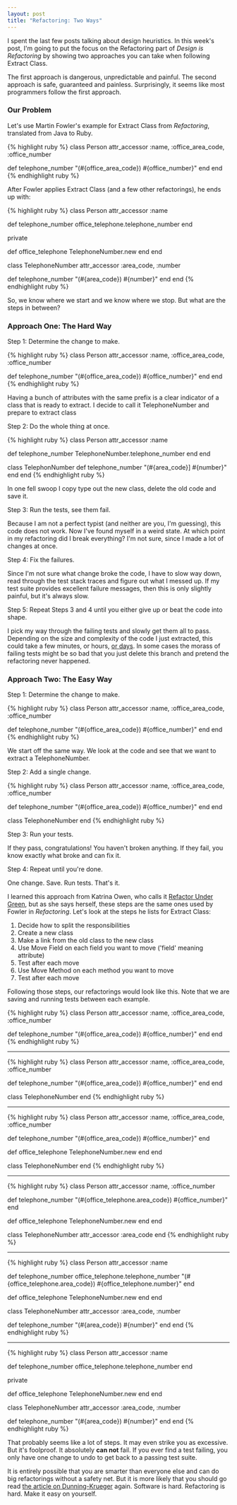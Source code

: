 ```yaml
---
layout: post
title: "Refactoring: Two Ways"
---
```


I spent the last few posts talking about design heuristics. In this week's post, I'm going to put the focus on the Refactoring part of _Design is Refactoring_ by showing two approaches you can take when following Extract Class.

The first approach is dangerous, unpredictable and painful. The second approach is safe, guaranteed and painless. Surprisingly, it seems like most programmers follow the first approach.

### Our Problem

Let's use Martin Fowler's example for Extract Class from _Refactoring_, translated from Java to Ruby.

{% highlight ruby %}
class Person
  attr_accessor :name, :office_area_code, :office_number

  def telephone_number
    "(#{office_area_code}) #{office_number}"
  end
end
{% endhighlight ruby %}

After Fowler applies Extract Class (and a few other refactorings), he ends up with:

{% highlight ruby %}
class Person
  attr_accessor :name

  def telephone_number
    office_telephone.telephone_number
  end

  private

  def office_telephone
    TelephoneNumber.new
  end
end

class TelephoneNumber
  attr_accessor :area_code, :number

  def telephone_number
    "(#{area_code}) #{number}"
  end
end
{% endhighlight ruby %}

So, we know where we start and we know where we stop. But what are the steps in between?

### Approach One: The Hard Way

Step 1: Determine the change to make.

{% highlight ruby %}
class Person
  attr_accessor :name, :office_area_code, :office_number

  def telephone_number
    "(#{office_area_code}) #{office_number}"
  end
end
{% endhighlight ruby %}

Having a bunch of attributes with the same prefix is a clear indicator of a class that is ready to extract. I decide to call it TelephoneNumber and prepare to extract class

Step 2: Do the whole thing at once.

{% highlight ruby %}
class Person
  attr_accessor :name

  def telephone_number
    TelephoneNumber.telephone_number
  end
end

class TelephonNumber
  def telephone_number
    "(#{area_code}] #{number}"
  end
end
{% endhighlight ruby %}

In one fell swoop I copy type out the new class, delete the old code and save it.

Step 3: Run the tests, see them fail.

Because I am not a perfect typist (and neither are you, I'm guessing), this code does not work. Now I've found myself in a weird state. At which point in my refactoring did I break everything? I'm not sure, since I made a lot of changes at once.

Step 4: Fix the failures.

Since I'm not sure what change broke the code, I have to slow way down, read through the test stack traces and figure out what I messed up. If my test suite provides excellent failure messages, then this is only slightly painful, but it's always slow.

Step 5: Repeat Steps 3 and 4 until you either give up or beat the code into shape.

I pick my way through the failing tests and slowly get them all to pass. Depending on the size and complexity of the code I just extracted, this could take a few minutes, or hours, [or days](http://www.mayerdan.com/programming/2015/02/18/safer-refactoring-on-legacy-systems/). In some cases the morass of failing tests might be so bad that you just delete this branch and pretend the refactoring never happened.

### Approach Two: The Easy Way

Step 1: Determine the change to make.

{% highlight ruby %}
class Person
  attr_accessor :name, :office_area_code, :office_number

  def telephone_number
    "(#{office_area_code}) #{office_number}"
  end
end
{% endhighlight ruby %}

We start off the same way. We look at the code and see that we want to extract a TelephoneNumber.

Step 2: Add a single change.

{% highlight ruby %}
class Person
  attr_accessor :name, :office_area_code, :office_number

  def telephone_number
    "(#{office_area_code}) #{office_number}"
  end
end

class TelephoneNumber
end
{% endhighlight ruby %}

Step 3: Run your tests.

If they pass, congratulations! You haven't broken anything. If they fail, you know exactly what broke and can fix it.

Step 4: Repeat until you're done.

One change. Save. Run tests. That's it.

I learned this approach from Katrina Owen, who calls it [Refactor Under Green](http://www.sitepoint.com/refactoring-workout-relentlessly-green/), but as she says herself, these steps are the same ones used by Fowler in _Refactoring_. Let's look at the steps he lists for Extract Class:

1. Decide how to split the responsibilities
2. Create a new class
3. Make a link from the old class to the new class
4. Use Move Field on each field you want to move ('field' meaning attribute)
5. Test after each move
6. Use Move Method on each method you want to move
7. Test after each move

Following those steps, our refactorings would look like this. Note that we are saving and running tests between each example.

{% highlight ruby %}
class Person
  attr_accessor :name, :office_area_code, :office_number

  def telephone_number
    "(#{office_area_code}) #{office_number}"
  end
end
{% endhighlight ruby %}

-------

{% highlight ruby %}
class Person
  attr_accessor :name, :office_area_code, :office_number

  def telephone_number
    "(#{office_area_code}) #{office_number}"
  end
end

class TelephoneNumber
end
{% endhighlight ruby %}

-------

{% highlight ruby %}
class Person
  attr_accessor :name, :office_area_code, :office_number

  def telephone_number
    "(#{office_area_code}) #{office_number}"
  end

  def office_telephone
    TelephoneNumber.new
  end
end

class TelephoneNumber
end
{% endhighlight ruby %}

-------

{% highlight ruby %}
class Person
  attr_accessor :name, :office_number

  def telephone_number
    "(#{office_telephone.area_code}) #{office_number}"
  end

  def office_telephone
    TelephoneNumber.new
  end
end

class TelephoneNumber
  attr_accessor :area_code
end
{% endhighlight ruby %}

-------

{% highlight ruby %}
class Person
  attr_accessor :name

  def telephone_number
    office_telephone.telephone_number
    "(#{office_telephone.area_code}) #{office_telephone.number}"
  end

  def office_telephone
    TelephoneNumber.new
  end
end

class TelephoneNumber
  attr_accessor :area_code, :number

  def telephone_number
    "(#{area_code}) #{number}"
  end
end
{% endhighlight ruby %}

-------

{% highlight ruby %}
class Person
  attr_accessor :name

  def telephone_number
    office_telephone.telephone_number
  end

  private

  def office_telephone
    TelephoneNumber.new
  end
end

class TelephoneNumber
  attr_accessor :area_code, :number

  def telephone_number
    "(#{area_code}) #{number}"
  end
end
{% endhighlight ruby %}

That probably seems like a lot of steps. It may even strike you as excessive. But it's foolproof. It absolutely **can not** fail. If you ever find a test failing, you only have one change to undo to get back to a passing test suite.

It is entirely possible that you are smarter than everyone else and can do big refactorings without a safety net. But it is more likely that you should go read [the article on Dunning-Krueger](https://en.wikipedia.org/wiki/Dunning–Kruger_effect) again. Software is hard. Refactoring is hard. Make it easy on yourself.
